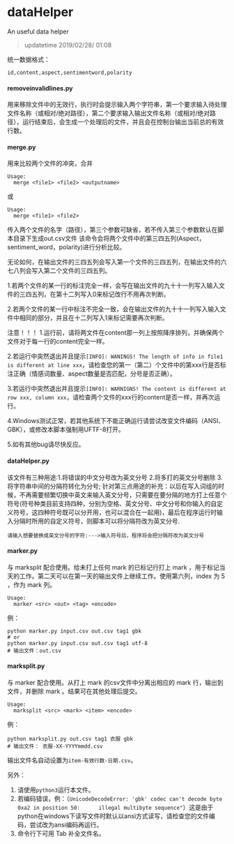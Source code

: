 # dataHelper

An useful data helper

> updatetime 2019/02/28/ 01:08

统一数据格式：

`id,content,aspect,sentimentword,polarity`

#### removeinvalidlines.py

用来移除文件中的无效行，执行时会提示输入两个字符串，第一个要求输入待处理文件名称（或相对/绝对路径），第二个要求输入输出文件名称（或相对/绝对路径），运行结束后，会生成一个处理后的文件，并且会在控制台输出当前总的有效行数。

#### merge.py
用来比较两个文件的冲突，合并
```
Usage:
  merge <file1> <file2> <outputname>
```
或
```
Usage:
  merge <file1> <file2>
```

传入两个文件的名字（路径），第三个参数可缺省，若不传入第三个参数默认在脚本目录下生成out.csv文件
该命令会将两个文件中的第三四五列(Aspect，sentiment_word，polarity)进行分析比较。

无论如何，在输出文件的三四五列会写入第一个文件的三四五列，在输出文件的六七八列会写入第二个文件的三四五列。

1.若两个文件的某一行的标注完全一样，会写在输出文件的九十十一列写入输入文件的三四五列，在第十二列写入0来标记改行不用再次判断。

2.若两个文件的某一行中标注不完全一致，会在输出文件的九十十一列写入输入文件中相同的部分，并且在十二列写入1来标记需要再次判断。

注意！！！
1.运行前，请将两文件在content那一列上按照降序排列，并确保两个文件对于每一行的content完全一样。

2.若运行中突然退出并且提示```[INFO]: WANINGS! The length of info in file1 is different at line xxx```，请检查您的第一（第二）个文件中的第xxx行是否标注正确（情感词数量、aspect数量是否匹配，分号是否正确）。

3.若运行中突然退出并且提示```[INFO]: WARNIGNS! The content is different at row xxx, column xxx```，请检查两个文件的xxx行的content是否一样，并再次运行。

4.Windows测试正常，若其他系统下不能正确运行请尝试改变文件编码（ANSI、GBK），或修改本脚本强制用UFTF-8打开。

5.如有其他bug请尽快反应。

#### dataHelper.py

该文件有三种用途:1.将错误的中文分号改为英文分号   2.将多打的英文分号删除   3.将字符串中间的分隔符转化为分号;
针对第三点用途的补充：以后在写入词组的时候，不再需要频繁切换中英文来输入英文分号，只需要在要分隔的地方打上任意个符号(符号种类目前支持四种，分别为空格、英文分号、中文分号和你输入的自定义符号，这四种符号既可以分开用，也可以混合在一起用)，最后在程序运行时输入分隔时所用的自定义符号，则脚本可以将分隔符改为英文分号.
```
请输入想要替换成英文分号的字符:--->输入符号后，程序将会把分隔符改为英文分号
```

#### marker.py

与 marksplit 配合使用。给未打上任何 mark 的已标记行打上 mark ，用于标记当天的工作。第二天可以在第一天的输出文件上继续工作。使用第六列，index 为 5 ，作为 mark 列。
```
Usage:
  marker <src> <out> <tag> <encode>
```
例：
```
python marker.py input.csv out.csv tag1 gbk
# or
python marker.py input.csv out.csv tag1 utf-8
# 输出文件：out.csv
```

#### marksplit.py

与 marker 配合使用。从打上 mark 的csv文件中分离出相应的 mark 行，输出到文件，并删除 mark 。结果可在其他处理后提交。
```
Usage:
  marksplit <src> <mark> <item> <encode>
```
例：
```
python marksplit.py out.csv tag1 衣服 gbk
# 输出文件： 衣服-XX-YYYYmmdd.csv
```
输出文件名自动设置为`item-有效行数-日期.csv`。

另外：

1. 请使用`python3`运行本文件。
2. 若编码错误，例：（`UnicodeDecodeError: 'gbk' codec can't decode byte 0xa2 in position 50:      illegal multibyte sequence"`）这是由于python在windows下读写文件时默认以ansi方式读写，请检查您的文件编码，尝试改为ansi编码再运行。
3. 命令行下可用 Tab 补全文件名。
